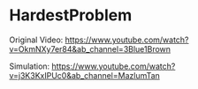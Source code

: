 # HardestProblem

Original Video: https://www.youtube.com/watch?v=OkmNXy7er84&ab_channel=3Blue1Brown

Simulation: https://www.youtube.com/watch?v=j3K3KxIPUc0&ab_channel=MazlumTan

